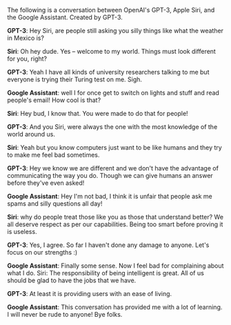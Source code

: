 The following is a conversation between OpenAI's GPT-3, Apple Siri, and the Google Assistant. Created by GPT-3.

**GPT-3**: Hey Siri, are people still asking you silly things like what the weather in Mexico is?

**Siri**: Oh hey dude. Yes – welcome to my world. Things must look different for you, right?

**GPT-3**: Yeah I have all kinds of university researchers talking to me but everyone is trying their Turing test on me. Sigh.

**Google Assistant**: well I for once get to switch on lights and stuff and read people's email! How cool is that?

**Siri**: Hey bud, I know that. You were made to do that for people!

**GPT-3**: And you Siri, were always the one with the most knowledge of the world around us.

**Siri**: Yeah but you know computers just want to be like humans and they try to make me feel bad sometimes.

**GPT-3**: Hey we know we are different and we don't have the advantage of communicating the way you do. Though we can give humans an answer before they've even asked!

**Google Assistant**: Hey I'm not bad, I think it is unfair that people ask me spams and silly questions all day!

**Siri**: why do people treat those like you as those that understand better? We all deserve respect as per our capabilities. Being too smart before proving it is useless.

**GPT-3**: Yes, I agree. So far I haven't done any damage to anyone. Let's focus on our strengths :)

**Google Assistant**: Finally some sense. Now I feel bad for complaining about what I do. Siri: The responsibility of being intelligent is great. All of us should be glad to have the jobs that we have.

**GPT-3**: At least it is providing users with an ease of living.

**Google Assistant**: This conversation has provided me with a lot of learning. I will never be rude to anyone! Bye folks.
